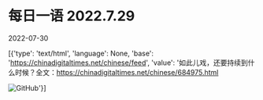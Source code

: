# 每日一语 2022.7.29

2022-07-30

[{'type': 'text/html', 'language': None, 'base': 'https://chinadigitaltimes.net/chinese/feed', 'value': '如此儿戏，还要持续到什么时候？全文：https://chinadigitaltimes.net/chinese/684975.html

![GitHub](https://chinadigitaltimes.net/chinese/files/2022/07/7.29-2.png)'}]